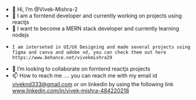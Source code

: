 - 👋 Hi, I’m @Vivek-Mishra-2
- 👀 I am a forntend developer and currently working on projects using reactjs
- 🌱 I want to become a MERN stack developer and currently learning nodejs
-     I am interseted in UI/UX Designing and made several projects using figma and canva and adobe xd, you can check them out here https://www.behance.net/vivekmishra29
- 💞️ I’m looking to collaborate on forntend reactjs projects
- 📫 How to reach me .... you can reach me with my email id viveknd333@gmail.com or on linkedin by using the following link www.linkedin.com/in/vivek-mishra-484220218 

<!---
Vivek-Mishra-2/Vivek-Mishra-2 is a ✨ special ✨ repository because its `README.md` (this file) appears on your GitHub profile.
You can click the Preview link to take a look at your changes.
--->
